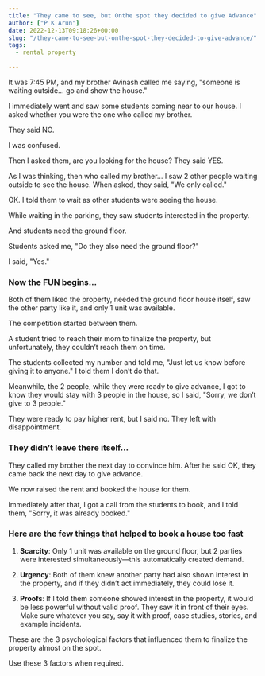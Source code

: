```yaml
---
title: "They came to see, but Onthe spot they decided to give Advance"
author: ["P K Arun"]
date: 2022-12-13T09:18:26+00:00
slug: "/they-came-to-see-but-onthe-spot-they-decided-to-give-advance/"
tags:
  - rental property

---
```


It was 7:45 PM, and my brother Avinash called me saying, "someone is waiting outside… go and show the house."

I immediately went and saw some students coming near to our house. I asked whether you were the one who called my brother.

They said NO.

I was confused.

Then I asked them, are you looking for the house? They said YES.

As I was thinking, then who called my brother… I saw 2 other people waiting outside to see the house. When asked, they said, "We only called."

OK. I told them to wait as other students were seeing the house.

While waiting in the parking, they saw students interested in the property.

And students need the ground floor.

Students asked me, "Do they also need the ground floor?"

I said, "Yes."

### **Now the FUN begins…**

Both of them liked the property, needed the ground floor house itself, saw the other party like it, and only 1 unit was available.

The competition started between them.

A student tried to reach their mom to finalize the property, but unfortunately, they couldn’t reach them on time.

The students collected my number and told me, "Just let us know before giving it to anyone." I told them I don’t do that.

Meanwhile, the 2 people, while they were ready to give advance, I got to know they would stay with 3 people in the house, so I said, "Sorry, we don’t give to 3 people."

They were ready to pay higher rent, but I said no. They left with disappointment.

### **They didn’t leave there itself…**

They called my brother the next day to convince him. After he said OK, they came back the next day to give advance.

We now raised the rent and booked the house for them.

Immediately after that, I got a call from the students to book, and I told them, "Sorry, it was already booked."

### **Here are the few things that helped to book a house too fast**

1) **Scarcity**: Only 1 unit was available on the ground floor, but 2 parties were interested simultaneously—this automatically created demand.

2) **Urgency**: Both of them knew another party had also shown interest in the property, and if they didn’t act immediately, they could lose it.

3) **Proofs**: If I told them someone showed interest in the property, it would be less powerful without valid proof. They saw it in front of their eyes. Make sure whatever you say, say it with proof, case studies, stories, and example incidents.

These are the 3 psychological factors that influenced them to finalize the property almost on the spot.

Use these 3 factors when required.
